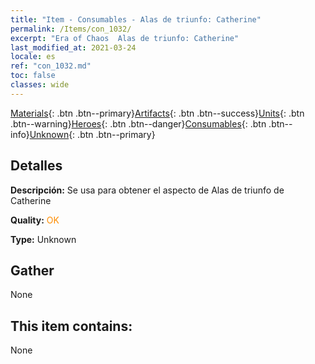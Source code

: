 ```yaml
---
title: "Item - Consumables - Alas de triunfo: Catherine"
permalink: /Items/con_1032/
excerpt: "Era of Chaos  Alas de triunfo: Catherine"
last_modified_at: 2021-03-24
locale: es
ref: "con_1032.md"
toc: false
classes: wide
---
```

 [Materials](/es/Items/){: .btn .btn--primary}[Artifacts](/es/Items/Artifacts/){: .btn .btn--success}[Units](/es/Items/Units/){: .btn .btn--warning}[Heroes](/es/Items/Heroes/){: .btn .btn--danger}[Consumables](/es/Items/Consumables/){: .btn .btn--info}[Unknown](/es/Items/Unknown/){: .btn .btn--primary}

## Detalles
 **Descripción:** Se usa para obtener el aspecto de Alas de triunfo de Catherine

 **Quality:** <span style="color: #FF8C00">OK</span>

 **Type:** Unknown

## Gather

  None

## This item contains:

  None

